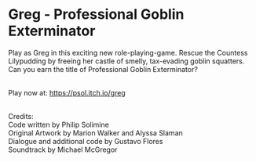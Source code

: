 # Greg - Professional Goblin Exterminator

Play as Greg in this exciting new role-playing-game. Rescue the Countess Lilypudding by freeing her castle of smelly, tax-evading goblin squatters.<br />
Can you earn the title of Professional Goblin Exterminator?<br /><br />

Play now at: https://psol.itch.io/greg<br /><br />


Credits:<br />
Code written by Philip Solimine<br />
Original Artwork by Marion Walker and Alyssa Slaman<br />
Dialogue and additional code by Gustavo Flores<br />
Soundtrack by Michael McGregor<br />

